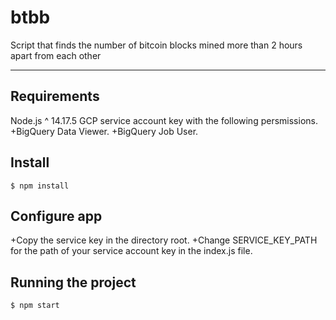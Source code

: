 # btbb

Script that finds the number of bitcoin blocks mined more than 2 hours apart from each other

---
## Requirements

Node.js ^ 14.17.5
GCP service account key with the following persmissions.
+BigQuery Data Viewer.
+BigQuery Job User.

###

## Install

    $ npm install

## Configure app

+Copy the service key in the directory root.
+Change SERVICE_KEY_PATH for the path of your service account key in the index.js file.

## Running the project

    $ npm start
